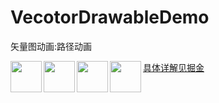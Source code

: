 # VecotorDrawableDemo
矢量图动画:路径动画

<img src="https://user-gold-cdn.xitu.io/2020/4/24/171ac93ce59ad26b?w=100&h=100&f=gif&s=2615512" width = "50" height = "50" div align=left />
<img src="https://user-gold-cdn.xitu.io/2020/4/24/171ac94441524c0b?w=100&h=100&f=gif&s=1713057" width = "50" height = "50" div align=left />
<img src="https://user-gold-cdn.xitu.io/2020/4/24/171ac945236aa5fa?w=100&h=100&f=gif&s=2595750" width = "50" height = "50" div align=left />
<img src="https://user-gold-cdn.xitu.io/2020/4/24/171ac942226ab5ea?w=100&h=100&f=gif&s=3003578" width = "50" height = "50" div align=left />

 [具体详解见掘金](https://juejin.im/post/5ea00556f265da47fd1ecc0b)
